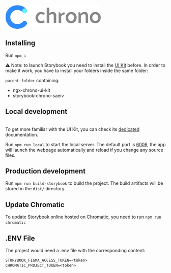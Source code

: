 ![Chrono Logo](./src/assets/logo/chrono-logo.png)

## Installing

Run `npm i`

⚠ Note: to launch Storybook you need to install
the [UI Kit](https://dev.azure.com/projetsrtm/EXO%20UI%20Kit/_git/ngx-chrono-ui-kit) before. In order to make it work,
you have to install your folders inside the same folder:

`parent-folder` containing:

- ngx-chrono-ui-kit
- storybook-chrono-saeiv

## Local development

<br />To get more familiar with the UI Kit, you can check
its [dedicated](https://dev.azure.com/projetsrtm/EXO%20UI%20Kit/_git/ngx-chrono-ui-kit?path=/projects/core)
documentation.

Run `npm run local` to start the local server. The default port is [6006](http://localhost:6006), the app will launch
the webpage automatically and reload if you change any source files.

## Production development

Run `npm run build-storybook` to build the project. The build artifacts will be stored in the `dist/` directory.

[comment]: <> (## Running unit tests)

[comment]: <> (Run `ng test` to execute the unit tests via [Karma]&#40;https://karma-runner.github.io&#41;.)

[comment]: <> (## Running end-to-end tests)

[comment]: <> (Run `ng e2e` to execute the end-to-end tests via a platform of your choice. To use this command, you need to first add a package that implements end-to-end testing capabilities.)

## Update Chromatic

To update Storybook online hosted on [Chromatic](https://www.chromatic.com/), you need to run `npm run chromatic`

## .ENV File
The project would need a .env file with the corresponding content:
```
STORYBOOK_FIGMA_ACCESS_TOKEN=<token>
CHROMATIC_PROJECT_TOKEN=<token>
```

